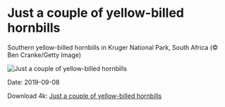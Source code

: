 # Just a couple of yellow-billed hornbills

Southern yellow-billed hornbills in Kruger National Park, South Africa (© Ben Cranke/Getty Image)

![Just a couple of yellow-billed hornbills](https://bing.com/th?id=OHR.SouthernYellow_EN-US7866720084_UHD.jpg&rf=LaDigue_UHD.jpg&pid=hp&w=1024&h=576)

Date: 2019-09-08

Download 4k: [Just a couple of yellow-billed hornbills](https://bing.com/th?id=OHR.SouthernYellow_EN-US7866720084_UHD.jpg&rf=LaDigue_UHD.jpg&pid=hp&w=3840&h=2160)

